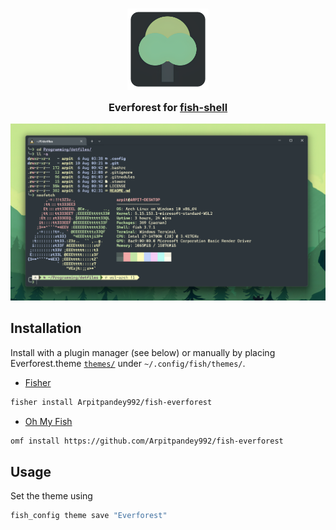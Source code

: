 <h3 align="center">
	<img src="assets/everforest-icon.png" width="130" alt="Logo"/><br/>
	<img src="https://raw.githubusercontent.com/catppuccin/catppuccin/main/assets/misc/transparent.png" height="30" width="0px"/>
	Everforest for <a href="https://github.com/fish-shell/fish-shell">fish-shell</a>
	<img src="https://raw.githubusercontent.com/catppuccin/catppuccin/main/assets/misc/transparent.png" height="30" width="0px"/>
</h3>

<p align="center">
  <img src="assets/preview.png"/>
</p>

## Installation

Install with a plugin manager (see below) or manually by placing Everforest.theme [`themes/`](./themes/) under `~/.config/fish/themes/`.

- [Fisher](https://github.com/jorgebucaran/fisher)

```sh
fisher install Arpitpandey992/fish-everforest
```

- [Oh My Fish](https://github.com/oh-my-fish/oh-my-fish)

```sh
omf install https://github.com/Arpitpandey992/fish-everforest
```

## Usage

Set the theme using

```sh
fish_config theme save "Everforest"
```
